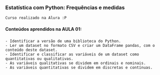 ### Estatística com Python: Frequências e medidas
    Curso realizado na Alura :P

#### Conteúdos aprendidos na AULA 01:

###
    - Identificar a versão de uma biblioteca do Python.
    - Ler um dataset no formato CSV e criar um DataFrame pandas, com o conteúdo deste dataset.
    - Identificar e classificar as variáveis de um dataset como quantitativas ou qualitativas.
    - As variáveis qualitativas se dividem em ordinais e nominais.
    - As variáveis quantitativas se dividem em discretas e contínuas.